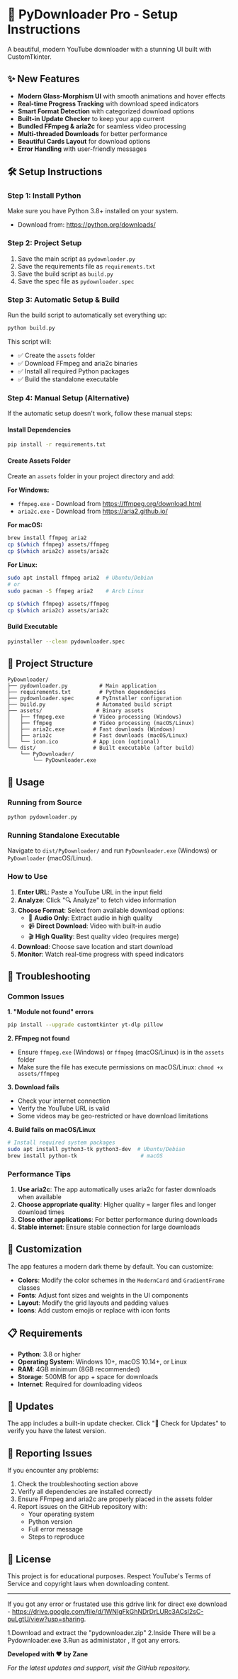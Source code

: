 # 🚀 PyDownloader Pro - Setup Instructions

A beautiful, modern YouTube downloader with a stunning UI built with CustomTkinter.

## ✨ New Features

- **Modern Glass-Morphism UI** with smooth animations and hover effects
- **Real-time Progress Tracking** with download speed indicators
- **Smart Format Detection** with categorized download options
- **Built-in Update Checker** to keep your app current
- **Bundled FFmpeg & aria2c** for seamless video processing
- **Multi-threaded Downloads** for better performance
- **Beautiful Cards Layout** for download options
- **Error Handling** with user-friendly messages

## 🛠️ Setup Instructions

### Step 1: Install Python
Make sure you have Python 3.8+ installed on your system.
- Download from: https://python.org/downloads/

### Step 2: Project Setup
1. Save the main script as `pydownloader.py`
2. Save the requirements file as `requirements.txt`
3. Save the build script as `build.py`
4. Save the spec file as `pydownloader.spec`

### Step 3: Automatic Setup & Build
Run the build script to automatically set everything up:

```bash
python build.py
```

This script will:
- ✅ Create the `assets` folder
- ✅ Download FFmpeg and aria2c binaries
- ✅ Install all required Python packages
- ✅ Build the standalone executable

### Step 4: Manual Setup (Alternative)

If the automatic setup doesn't work, follow these manual steps:

#### Install Dependencies
```bash
pip install -r requirements.txt
```

#### Create Assets Folder
Create an `assets` folder in your project directory and add:

**For Windows:**
- `ffmpeg.exe` - Download from https://ffmpeg.org/download.html
- `aria2c.exe` - Download from https://aria2.github.io/

**For macOS:**
```bash
brew install ffmpeg aria2
cp $(which ffmpeg) assets/ffmpeg
cp $(which aria2c) assets/aria2c
```

**For Linux:**
```bash
sudo apt install ffmpeg aria2  # Ubuntu/Debian
# or
sudo pacman -S ffmpeg aria2    # Arch Linux

cp $(which ffmpeg) assets/ffmpeg
cp $(which aria2c) assets/aria2c
```

#### Build Executable
```bash
pyinstaller --clean pydownloader.spec
```

## 📁 Project Structure
```
PyDownloader/
├── pydownloader.py          # Main application
├── requirements.txt         # Python dependencies
├── pydownloader.spec       # PyInstaller configuration
├── build.py                # Automated build script
├── assets/                 # Binary assets
│   ├── ffmpeg.exe         # Video processing (Windows)
│   ├── ffmpeg             # Video processing (macOS/Linux)
│   ├── aria2c.exe         # Fast downloads (Windows)
│   ├── aria2c             # Fast downloads (macOS/Linux)
│   └── icon.ico           # App icon (optional)
└── dist/                  # Built executable (after build)
    └── PyDownloader/
        └── PyDownloader.exe
```

## 🎯 Usage

### Running from Source
```bash
python pydownloader.py
```

### Running Standalone Executable
Navigate to `dist/PyDownloader/` and run `PyDownloader.exe` (Windows) or `PyDownloader` (macOS/Linux).

### How to Use
1. **Enter URL**: Paste a YouTube URL in the input field
2. **Analyze**: Click "🔍 Analyze" to fetch video information
3. **Choose Format**: Select from available download options:
   - 🎵 **Audio Only**: Extract audio in high quality
   - 📹 **Direct Download**: Video with built-in audio
   - 🎬 **High Quality**: Best quality video (requires merge)
4. **Download**: Choose save location and start download
5. **Monitor**: Watch real-time progress with speed indicators

## 🔧 Troubleshooting

### Common Issues

**1. "Module not found" errors**
```bash
pip install --upgrade customtkinter yt-dlp pillow
```

**2. FFmpeg not found**
- Ensure `ffmpeg.exe` (Windows) or `ffmpeg` (macOS/Linux) is in the `assets` folder
- Make sure the file has execute permissions on macOS/Linux: `chmod +x assets/ffmpeg`

**3. Download fails**
- Check your internet connection
- Verify the YouTube URL is valid
- Some videos may be geo-restricted or have download limitations

**4. Build fails on macOS/Linux**
```bash
# Install required system packages
sudo apt install python3-tk python3-dev  # Ubuntu/Debian
brew install python-tk                    # macOS
```

### Performance Tips

1. **Use aria2c**: The app automatically uses aria2c for faster downloads when available
2. **Choose appropriate quality**: Higher quality = larger files and longer download times
3. **Close other applications**: For better performance during downloads
4. **Stable internet**: Ensure stable connection for large downloads

## 🎨 Customization

The app features a modern dark theme by default. You can customize:

- **Colors**: Modify the color schemes in the `ModernCard` and `GradientFrame` classes
- **Fonts**: Adjust font sizes and weights in the UI components
- **Layout**: Modify the grid layouts and padding values
- **Icons**: Add custom emojis or replace with icon fonts

## 📋 Requirements

- **Python**: 3.8 or higher
- **Operating System**: Windows 10+, macOS 10.14+, or Linux
- **RAM**: 4GB minimum (8GB recommended)
- **Storage**: 500MB for app + space for downloads
- **Internet**: Required for downloading videos

## 🔄 Updates

The app includes a built-in update checker. Click "🔄 Check for Updates" to verify you have the latest version.

## 🐛 Reporting Issues

If you encounter any problems:

1. Check the troubleshooting section above
2. Verify all dependencies are installed correctly
3. Ensure FFmpeg and aria2c are properly placed in the assets folder
4. Report issues on the GitHub repository with:
   - Your operating system
   - Python version
   - Full error message
   - Steps to reproduce

## 📄 License

This project is for educational purposes. Respect YouTube's Terms of Service and copyright laws when downloading content.

---
If you got any error or frustated use this gdrive link for direct exe download -
https://drive.google.com/file/d/1WNIgFkGhNDrDrLURc3ACsI2sC-puLgtU/view?usp=sharing.

1.Download and extract the "pydownloader.zip"
2.Inside There will be a Pydownloader.exe
3.Run as administator , If got any errors.


**Developed with ❤️ by Zane**

*For the latest updates and support, visit the GitHub repository.*

